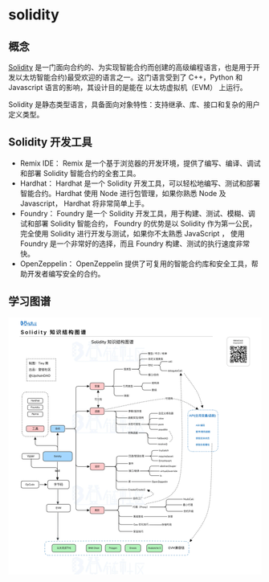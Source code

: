 # solidity

## 概念

[Solidity](https://learnblockchain.cn/docs/solidity/) 是一门面向合约的、为实现智能合约而创建的高级编程语言，也是用于开发以太坊智能合约)最受欢迎的语言之一。这门语言受到了 C++，Python 和 Javascript 语言的影响，其设计目的是能在 以太坊虚拟机（EVM） 上运行。

Solidity 是静态类型语言，具备面向对象特性：支持继承、库、接口和复杂的用户定义类型。

## Solidity 开发工具

- Remix IDE：
  Remix 是一个基于浏览器的开发环境，提供了编写、编译、调试和部署 Solidity 智能合约的全套工具。
- Hardhat：
  Hardhat 是一个 Solidity 开发工具，可以轻松地编写、测试和部署智能合约。Hardhat 使用 Node 进行包管理，如果你熟悉 Node 及 Javascript， Hardhat 将非常简单上手。
- Foundry：
  Foundry 是一个 Solidity 开发工具，用于构建、测试、模糊、调试和部署 Solidity 智能合约， Foundry 的优势是以 Solidity 作为第一公民，完全使用 Solidity 进行开发与测试，如果你不太熟悉 JavaScript ， 使用 Foundry 是一个非常好的选择，而且 Foundry 构建、测试的执行速度非常快。
- OpenZeppelin：
  OpenZeppelin 提供了可复用的智能合约库和安全工具，帮助开发者编写安全的合约。

## 学习图谱

![alt text](image.png)
